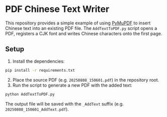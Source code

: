 # PDF Chinese Text Writer

This repository provides a simple example of using [PyMuPDF](https://pymupdf.readthedocs.io/) to insert Chinese text into an existing PDF file. The `AddTextToPDF.py` script opens a PDF, registers a CJK font and writes Chinese characters onto the first page.

## Setup

1. Install the dependencies:

```bash
pip install -r requirements.txt
```

2. Place the source PDF (e.g. `20250808_150601.pdf`) in the repository root.
3. Run the script to generate a new PDF with the added text:

```bash
python AddTextToPDF.py
```

The output file will be saved with the `_AddText` suffix (e.g. `20250808_150601_AddText.pdf`).
